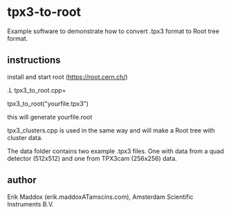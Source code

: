 # tpx3-to-root

Example software to demonstrate how to convert .tpx3 format to Root tree format.

## instructions

install and start root (https://root.cern.ch/)

.L tpx3_to_root.cpp+

tpx3_to_root("yourfile.tpx3")

this will generate yourfile.root

tpx3_clusters.cpp is used in the same way and will make a Root tree with cluster data.

The data folder contains two example .tpx3 files. One with data from a quad detector (512x512) and one from TPX3cam (256x256) data.


## author
Erik Maddox (erik.maddoxATamscins.com), Amsterdam Scientific Instruments B.V.
